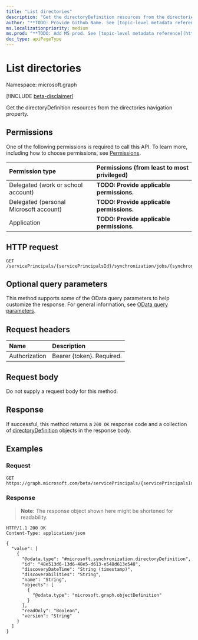 ```yaml
---
title: "List directories"
description: "Get the directoryDefinition resources from the directories navigation property."
author: "**TODO: Provide Github Name. See [topic-level metadata reference](https://msgo.azurewebsites.net/add/document/guidelines/metadata.html#topic-level-metadata)**"
ms.localizationpriority: medium
ms.prod: "**TODO: Add MS prod. See [topic-level metadata reference](https://msgo.azurewebsites.net/add/document/guidelines/metadata.html#topic-level-metadata)**"
doc_type: apiPageType
---
```


# List directories
Namespace: microsoft.graph

[!INCLUDE [beta-disclaimer](../../includes/beta-disclaimer.md)]

Get the directoryDefinition resources from the directories navigation property.

## Permissions
One of the following permissions is required to call this API. To learn more, including how to choose permissions, see [Permissions](/graph/permissions-reference).

|Permission type|Permissions (from least to most privileged)|
|:---|:---|
|Delegated (work or school account)|**TODO: Provide applicable permissions.**|
|Delegated (personal Microsoft account)|**TODO: Provide applicable permissions.**|
|Application|**TODO: Provide applicable permissions.**|

## HTTP request

<!-- {
  "blockType": "ignored"
}
-->
``` http
GET /servicePrincipals/{servicePrincipalsId}/synchronization/jobs/{synchronizationJobId}/schema/directories
```

## Optional query parameters
This method supports some of the OData query parameters to help customize the response. For general information, see [OData query parameters](/graph/query-parameters).

## Request headers
|Name|Description|
|:---|:---|
|Authorization|Bearer {token}. Required.|

## Request body
Do not supply a request body for this method.

## Response

If successful, this method returns a `200 OK` response code and a collection of [directoryDefinition](../resources/directorydefinition.md) objects in the response body.

## Examples

### Request
<!-- {
  "blockType": "request",
  "name": "list_directorydefinition"
}
-->
``` http
GET https://graph.microsoft.com/beta/servicePrincipals/{servicePrincipalsId}/synchronization/jobs/{synchronizationJobId}/schema/directories
```


### Response
>**Note:** The response object shown here might be shortened for readability.
<!-- {
  "blockType": "response",
  "truncated": true,
  "@odata.type": "Collection(microsoft.synchronization.directoryDefinition)"
}
-->
``` http
HTTP/1.1 200 OK
Content-Type: application/json

{
  "value": [
    {
      "@odata.type": "#microsoft.synchronization.directoryDefinition",
      "id": "48e513d6-13d6-48e5-d613-e548d613e548",
      "discoveryDateTime": "String (timestamp)",
      "discoverabilities": "String",
      "name": "String",
      "objects": [
        {
          "@odata.type": "microsoft.graph.objectDefinition"
        }
      ],
      "readOnly": "Boolean",
      "version": "String"
    }
  ]
}
```


